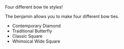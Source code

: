 
Four different bow tie styles!

The benjamin allows you to make four different bow ties.

- Contemporary Diamond
- Traditional Butterfly
- Classic Square
- Whimsical Wide Square